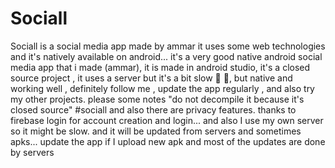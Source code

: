 # Sociall
Sociall is a social media app made by ammar
it uses some web technologies and it's natively available on android... it's a very good native android social media app that i made (ammar), 
it is made in android studio, it's a closed source project , it uses a server but it's a bit slow 🦥 🦥, but native and working well , 
definitely follow me , update the app regularly , and also try my other projects.
please some notes 
"do not decompile it because it's closed source"
#sociall
and also there are privacy features.
thanks to firebase login for account creation and login...
and 
also I use my own server so it might be slow.
and it will be updated from servers and sometimes apks...
update the app if I upload new apk
and most of the updates are done by servers
